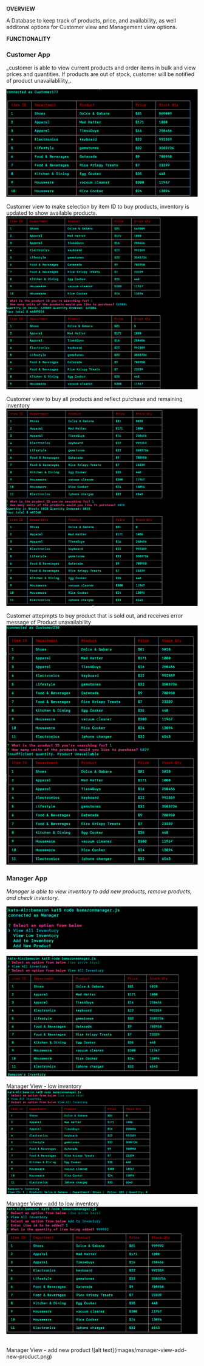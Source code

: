 



<strong>OVERVIEW</strong>

A Database to keep track of products, price, and availability, as well additonal options for Customer view and Management view options.


<strong> FUNCTIONALITY </strong>

<h3>Customer App</h3>
_customer is able to view current products and order items in bulk and view prices and quantities. If products are out of stock, customer will be notified of product unavailablility_.

![alt text](images/customer-view-inventory.png)

Customer view to make selection by item ID to buy products, inventory is updated to show available products.
![alt text](images/customer-buy-products.png)

Customer view to buy all products and reflect purchase and remaining inventory
![alt text](images/customer-view-buy-all.png)

Customer attepmpts to buy product that is sold out, and receives error message of Product unavailability
![alt text](images/customer-insufficient-quantity.png)





<h3>Manager App</h3>

_Manager is able to view inventory to add new products, remove products, and check inventory_.

![alt text](images/manager-view-options.png)


![alt text](images/manager-view-inventory.png)


Manager View - low inventory
![alt text](images/manager-view-low-inventory.png)


Manager View - add to low inventory
![alt text](images/manager-view-add-to-inventory.png)

<br>
Manager View - add new product
![alt text](images/manager-view-add-new-product.png)
